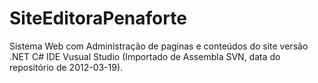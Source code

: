 # SiteEditoraPenaforte
Sistema Web com Administração de paginas e conteúdos do site versão .NET C# IDE Vusual Studio (Importado de Assembla SVN, data do repositório de 2012-03-19).
